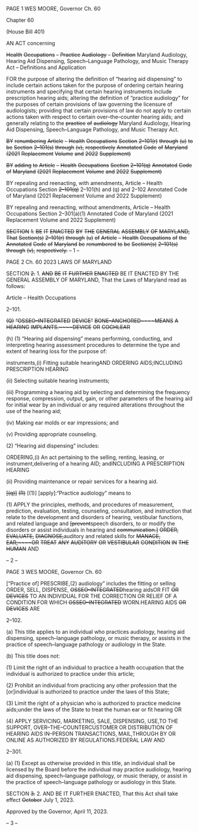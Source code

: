 PAGE 1
WES MOORE, Governor Ch. 60

Chapter 60

(House Bill 401)

AN ACT concerning

~~Health~~ ~~Occupations~~ ~~–~~ ~~Practice~~ ~~Audiology~~ ~~–~~ ~~Definition~~
Maryland Audiology, Hearing Aid Dispensing, Speech–Language Pathology, and
Music Therapy Act – Definitions and Application

FOR the purpose of altering the definition of “hearing aid dispensing” to include certain
actions taken for the purpose of ordering certain hearing instruments and specifying
that certain hearing instruments include prescription hearing aids; altering the
definition of “practice audiology” for the purposes of certain provisions of law
governing the licensure of audiologists; providing that certain provisions of law do
not apply to certain actions taken with respect to certain over–the–counter hearing
aids; and generally relating to the ~~practice~~ ~~of~~ ~~audiology~~ Maryland Audiology,
Hearing Aid Dispensing, Speech–Language Pathology, and Music Therapy Act.

~~BY~~ ~~renumbering~~
~~Article~~ ~~–~~ ~~Health~~ ~~Occupations~~
~~Section~~ ~~2–101(r)~~ ~~through~~ ~~(u)~~
~~to~~ ~~be~~ ~~Section~~ ~~2–101(s)~~ ~~through~~ ~~(v),~~ ~~respectively~~
~~Annotated~~ ~~Code~~ ~~of~~ ~~Maryland~~
~~(2021~~ ~~Replacement~~ ~~Volume~~ ~~and~~ ~~2022~~ ~~Supplement)~~

~~BY~~ ~~adding~~ ~~to~~
~~Article~~ ~~–~~ ~~Health~~ ~~Occupations~~
~~Section~~ ~~2–101(q)~~
~~Annotated~~ ~~Code~~ ~~of~~ ~~Maryland~~
~~(2021~~ ~~Replacement~~ ~~Volume~~ ~~and~~ ~~2022~~ ~~Supplement)~~

BY repealing and reenacting, with amendments,
Article – Health Occupations
Section ~~2–101(q)~~ 2–101(h) and (q) and 2–102
Annotated Code of Maryland
(2021 Replacement Volume and 2022 Supplement)

BY repealing and reenacting, without amendments,
Article – Health Occupations
Section 2–301(a)(1)
Annotated Code of Maryland
(2021 Replacement Volume and 2022 Supplement)

~~SECTION~~ ~~1.~~ ~~BE~~ ~~IT~~ ~~ENACTED~~ ~~BY~~ ~~THE~~ ~~GENERAL~~ ~~ASSEMBLY~~ ~~OF~~ ~~MARYLAND,~~
~~That~~ ~~Section(s)~~ ~~2–101(r)~~ ~~through~~ ~~(u)~~ ~~of~~ ~~Article~~ ~~–~~ ~~Health~~ ~~Occupations~~ ~~of~~ ~~the~~ ~~Annotated~~ ~~Code~~
~~of~~ ~~Maryland~~ ~~be~~ ~~renumbered~~ ~~to~~ ~~be~~ ~~Section(s)~~ ~~2–101(s)~~ ~~through~~ ~~(v),~~ ~~respectively.~~
– 1 –

PAGE 2
Ch. 60 2023 LAWS OF MARYLAND

SECTION ~~2.~~ 1. ~~AND~~ ~~BE~~ ~~IT~~ ~~FURTHER~~ ~~ENACTED~~ BE IT ENACTED BY THE
GENERAL ASSEMBLY OF MARYLAND, That the Laws of Maryland read as follows:

Article – Health Occupations

2–101.

~~(Q)~~ ~~“OSSEO–INTEGRATED~~ ~~DEVICE”~~ ~~BONE–ANCHORED~~~~MEANS~~ ~~A~~ ~~HEARING~~
~~IMPLANTS.~~~~DEVICE~~ ~~OR~~ ~~COCHLEAR~~

(h) (1) “Hearing aid dispensing” means performing, conducting, and
interpreting hearing assessment procedures to determine the type and extent of hearing
loss for the purpose of:

instruments,(i) Fitting suitable hearingAND ORDERING
AIDS;INCLUDING PRESCRIPTION HEARING

(ii) Selecting suitable hearing instruments;

(iii) Programming a hearing aid by selecting and determining the
frequency response, compression, output, gain, or other parameters of the hearing aid for
initial wear by an individual or any required alterations throughout the use of the hearing
aid;

(iv) Making ear molds or ear impressions; and

(v) Providing appropriate counseling.

(2) “Hearing aid dispensing” includes:

ORDERING,(i) An act pertaining to the selling, renting, leasing, or
instrument,delivering of a hearing AID; andINCLUDING A PRESCRIPTION HEARING

(ii) Providing maintenance or repair services for a hearing aid.

~~[(q)]~~ ~~(R)~~ [(1)] [apply]:“Practice audiology” means to

(1) APPLY the principles, methods, and procedures of measurement,
prediction, evaluation, testing, counseling, consultation, and instruction that relate to the
development and disorders of hearing, vestibular functions, and related language and
~~[prevent~~speech disorders, to or modify the disorders or assist individuals in hearing and
~~communication.]~~ ~~ORDER,~~ ~~EVALUATE,~~ ~~DIAGNOSE,~~auditory and related skills for
~~MANAGE,~~ ~~EAR;~~~~OR~~ ~~TREAT~~ ~~ANY~~ ~~AUDITORY~~ ~~OR~~ ~~VESTIBULAR~~ ~~CONDITION~~ ~~IN~~ ~~THE~~ ~~HUMAN~~
AND

– 2 –

PAGE 3
WES MOORE, Governor Ch. 60

[“Practice of] PRESCRIBE,(2) audiology” includes the fitting or selling
ORDER, SELL, DISPENSE, ~~OSSEO–INTEGRATED~~hearing aidsOR FIT ~~OR~~ ~~DEVICES~~ TO
AN INDIVIDUAL FOR THE CORRECTION OR RELIEF OF A CONDITION FOR WHICH
~~OSSEO–INTEGRATED~~ WORN.HEARING AIDS ~~OR~~ ~~DEVICES~~ ARE

2–102.

(a) This title applies to an individual who practices audiology, hearing aid
dispensing, speech–language pathology, or music therapy, or assists in the practice of
speech–language pathology or audiology in the State.

(b) This title does not:

(1) Limit the right of an individual to practice a health occupation that the
individual is authorized to practice under this article;

(2) Prohibit an individual from practicing any other profession that the
[or]individual is authorized to practice under the laws of this State;

(3) Limit the right of a physician who is authorized to practice medicine
aids;under the laws of the State to treat the human ear or fit hearing OR

(4) APPLY SERVICING, MARKETING, SALE, DISPENSING, USE,TO THE
SUPPORT, OVER–THE–COUNTERCUSTOMER OR DISTRIBUTION OF HEARING AIDS
IN–PERSON TRANSACTIONS, MAIL,THROUGH BY OR ONLINE AS AUTHORIZED BY
REGULATIONS.FEDERAL LAW AND

2–301.

(a) (1) Except as otherwise provided in this title, an individual shall be
licensed by the Board before the individual may practice audiology, hearing aid dispensing,
speech–language pathology, or music therapy, or assist in the practice of speech–language
pathology or audiology in this State.

SECTION ~~3.~~ 2. AND BE IT FURTHER ENACTED, That this Act shall take effect
~~October~~ July 1, 2023.

Approved by the Governor, April 11, 2023.

– 3 –